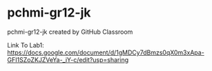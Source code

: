 # pchmi-gr12-jk
pchmi-gr12-jk created by GitHub Classroom

Link To Lab1: https://docs.google.com/document/d/1gMDCy7dBmzs0qX0m3xApa-GFI1SZoZKJZVeYa-_iY-c/edit?usp=sharing
